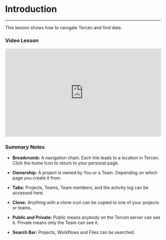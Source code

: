 # **Introduction**

---

This lession shows how to navigate Tercen and find data.

### Video Lesson

<div style="padding:56.25% 0 0 0;position:relative;"><iframe src="https://player.vimeo.com/video/932148936?badge=0&amp;autopause=0&amp;player_id=0&amp;app_id=58479" frameborder="0" allow="autoplay; fullscreen; picture-in-picture; clipboard-write" style="position:absolute;top:0;left:0;width:100%;height:100%;" title="Get Started With Tercen"></iframe></div><script src="https://player.vimeo.com/api/player.js"></script>


### Summary Notes

- **Breadcrumb:** A navigation chain. Each link leads to a location in Tercen. Click the home Icon to return to your personal page.

- **Ownership:**  A project is owned by You or a Team. Depending on which page you create it from.

- **Tabs:** Projects, Teams, Team members, and the activity log can be accessed here.

- **Clone:** Anything with a clone icon can be copied to one of your projects or teams.

- **Public and Private:** Public means anybody on the Tercen server can see it. Private means only the Team can see it.

- **Search Bar:** Projects, Workflows and Files can be searched. 
